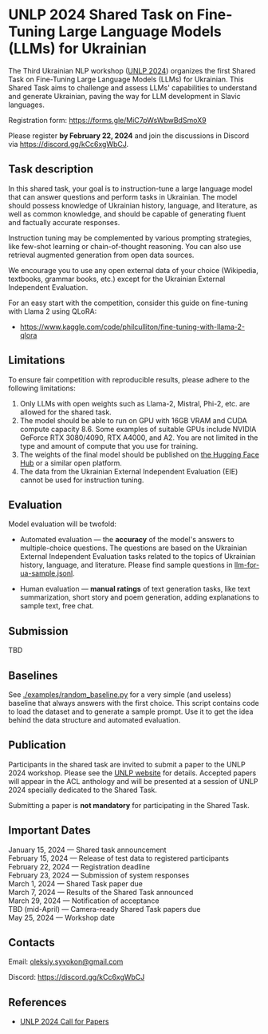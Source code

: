 UNLP 2024 Shared Task on Fine-Tuning Large Language Models (LLMs) for Ukrainian
===============================================================================

The Third Ukrainian NLP workshop ([UNLP 2024](https://unlp.org.ua/))
organizes the first Shared Task on Fine-Tuning Large Language Models
(LLMs) for Ukrainian. This Shared Task aims to challenge and assess
LLMs' capabilities to understand and generate Ukrainian, paving the way
for LLM development in Slavic languages.

Registration form: https://forms.gle/MiC7pWsWbwBdSmoX9

Please register **by February 22, 2024** and join the discussions in Discord
via https://discord.gg/kCc6xgWbCJ.

Task description
----------------

In this shared task, your goal is to instruction-tune a large language
model that can answer questions and perform tasks in Ukrainian. The
model should possess knowledge of Ukrainian history, language, and
literature, as well as common knowledge, and should be capable of
generating fluent and factually accurate responses.

Instruction tuning may be complemented by various prompting strategies,
like few-shot learning or chain-of-thought reasoning. You can also use
retrieval augmented generation from open data sources.

We encourage you to use any open external data of your choice
(Wikipedia, textbooks, grammar books, etc.) except for the Ukrainian
External Independent Evaluation.

For an easy start with the competition, consider this guide on
fine-tuning with Llama 2 using QLoRA:

* https://www.kaggle.com/code/philculliton/fine-tuning-with-llama-2-qlora

Limitations
-----------

To ensure fair competition with reproducible results, please adhere to
the following limitations:

1.  Only LLMs with open weights such as Llama-2, Mistral, Phi-2, etc.
    are allowed for the shared task.
2.  The model should be able to run on GPU with 16GB VRAM and CUDA
    compute capacity 8.6. Some examples of suitable GPUs include NVIDIA
    GeForce RTX 3080/4090, RTX A4000, and A2. You are not limited in the
    type and amount of compute that you use for training.
3.  The weights of the final model should be published on [the Hugging
    Face Hub](https://huggingface.co/) or a similar open platform.
4.  The data from the Ukrainian External Independent Evaluation (EIE)
    cannot be used for instruction tuning.

Evaluation
----------

Model evaluation will be twofold:

-   Automated evaluation — the **accuracy** of the model's answers to
    multiple-choice questions. The questions are based on the Ukrainian
    External Independent Evaluation tasks related to the topics of
    Ukrainian history, language, and literature. Please find sample
    questions in [llm-for-ua-sample.jsonl](data/llm-for-ua-sample.jsonl).

-   Human evaluation — **manual ratings** of text generation tasks,
    like text summarization, short story and poem generation, adding
    explanations to sample text, free chat.

Submission
----------

TBD

Baselines
---------

See [./examples/random_baseline.py](./examples/random_baseline.py) for
a very simple (and useless) baseline that always answers with the first
choice. This script contains code to load the dataset and to generate a
sample prompt. Use it to get the idea behind the data structure and
automated evaluation.

Publication
-----------

Participants in the shared task are invited to submit a paper to the
UNLP 2024 workshop. Please see the [UNLP website](https://unlp.org.ua/)
for details. Accepted papers will appear in the ACL anthology and will
be presented at a session of UNLP 2024 specially dedicated to the Shared
Task.

Submitting a paper is **not mandatory** for participating in the Shared
Task.

Important Dates
---------------

January 15, 2024 — Shared task announcement\
February 15, 2024 — Release of test data to registered participants\
February 22, 2024 — Registration deadline\
February 23, 2024 — Submission of system responses\
March 1, 2024 — Shared Task paper due\
March 7, 2024 — Results of the Shared Task announced\
March 29, 2024 — Notification of acceptance\
TBD (mid-April) — Camera-ready Shared Task papers due\
May 25, 2024 — Workshop date

Contacts
--------

Email: oleksiy.syvokon@gmail.com

Discord: https://discord.gg/kCc6xgWbCJ

References
----------

- [UNLP 2024 Call for Papers](https://unlp.org.ua/call-for-papers/)
